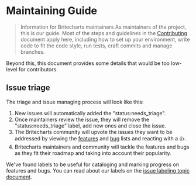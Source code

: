 # Maintaining Guide
> Information for Britecharts maintainers
As maintainers of the project, this is our guide. Most of the steps and guidelines in the [Contributing](./CONTRIBUTING.md) document apply here, including how to set up your environment, write code to fit the code style, run tests, craft commits and manage branches.

Beyond this, this document provides some details that would be too low-level for contributors.

## Issue triage

The triage and issue managing process will look like this:

1. New issues will automatically added the "status:needs_triage".
2. Once maintainers review the issue, they will remove the "status:needs_triage" label, add new ones and close the issue.
3. The Britecharts community will upvote the issues they want to be addressed by viewing the [features](https://github.com/britecharts/britecharts/issues?q=is%3Aissue+is%3Aclosed+sort%3Areactions-%2B1-desc+label%3Atype%3Afeature+-label:status:completed) and [bug](https://github.com/britecharts/britecharts/issues?q=is%3Aissue+is%3Aclosed+sort%3Areactions-%2B1-desc+label%3Atype%3Abug+-label:status:completed) lists and reacting with a 👍.
4. Britecharts maintainers and community will tackle the features and bugs as they fit their roadmap and taking into account their popularity.

We've found labels to be useful for cataloging and marking progress on features and bugs. You can read about our labels on the [issue labeling topic document](https://britecharts.github.io/britecharts/docs/topics/github-labels).